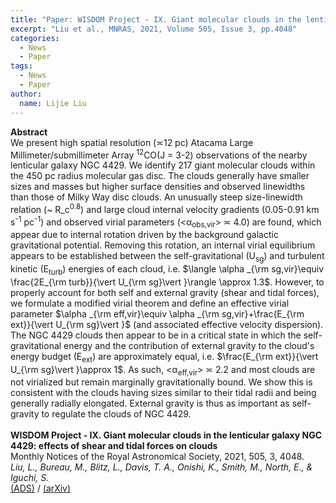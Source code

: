 ```yaml
---
title: "Paper: WISDOM Project - IX. Giant molecular clouds in the lenticular galaxy NGC 4429: effects of shear and tidal forces on clouds"
excerpt: "Liu et al., MNRAS, 2021, Volume 505, Issue 3, pp.4048"
categories:
  - News
  - Paper
tags:
  - News
  - Paper
author:
  name: Lijie Liu  
---
```


<b>Abstract</b><br>
We present high spatial resolution (≍12 pc) Atacama Large Millimeter/submillimeter Array <SUP>12</SUP>CO(J = 3-2) observations of the nearby lenticular galaxy NGC 4429. We identify 217 giant molecular clouds within the 450 pc radius molecular gas disc. The clouds generally have smaller sizes and masses but higher surface densities and observed linewidths than those of Milky Way disc clouds. An unusually steep size-linewidth relation (~ R_c<sup>0.8</sup>) and large cloud internal velocity gradients (0.05-0.91 km s<SUP>-1</SUP> pc<SUP>-1</SUP>) and observed virial parameters (<α<SUB>obs,vir</SUB>> ≍ 4.0) are found, which appear due to internal rotation driven by the background galactic gravitational potential. Removing this rotation, an internal virial equilibrium appears to be established between the self-gravitational (U<SUB>sg</SUB>) and turbulent kinetic (E<SUB>turb</SUB>) energies of each cloud, i.e. $\langle \alpha _{\rm sg,vir}\equiv \frac{2E_{\rm turb}}{\vert U_{\rm sg}\vert }\rangle \approx 1.3$. However, to properly account for both self and external gravity (shear and tidal forces), we formulate a modified virial theorem and define an effective virial parameter $\alpha _{\rm eff,vir}\equiv \alpha _{\rm sg,vir}+\frac{E_{\rm ext}}{\vert U_{\rm sg}\vert }$ (and associated effective velocity dispersion). The NGC 4429 clouds then appear to be in a critical state in which the self-gravitational energy and the contribution of external gravity to the cloud's energy budget (E<SUB>ext</SUB>) are approximately equal, i.e. $\frac{E_{\rm ext}}{\vert U_{\rm sg}\vert }\approx 1$. As such, <α<SUB>eff,vir</SUB>> ≍ 2.2 and most clouds are not virialized but remain marginally gravitationally bound. We show this is consistent with the clouds having sizes similar to their tidal radii and being generally radially elongated. External gravity is thus as important as self-gravity to regulate the clouds of NGC 4429.<br>
<br>
<b>WISDOM Project - IX. Giant molecular clouds in the lenticular galaxy NGC 4429: effects of shear and tidal forces on clouds</b><br>
Monthly Notices of the Royal Astronomical Society, 2021, 505, 3, 4048.<br>
<i>Liu, L., Bureau, M., Blitz, L., Davis, T. A., Onishi, K., Smith, M., North, E., & Iguchi, S.</i><br>
<a href="https://ui.adsabs.harvard.edu/abs/2021MNRAS.505.4048L">(ADS)</a> / <a href="https://arxiv.org/abs/2106.04327">(arXiv)</a>


<!-- <figure style="width: 500px" class="align-center">
  <img src="{{ site.url }}{{ site.baseurl }}/assets/images/NGC708_moment012.png" alt="">
  <figcaption>CO(2-1) integrated intensity, intensity-weighted mean line-of-sight velocity and velocity dispersion in NGC0708.</figcaption>
</figure> -->